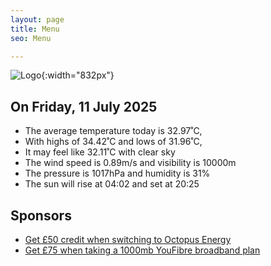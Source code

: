 ```yaml
---
layout: page
title: Menu
seo: Menu

---
```


![Logo](/images/logo.jpg){:width="832px"}

<!-- weather_marker starts -->
## On Friday, 11 July 2025

- The average temperature today is 32.97˚C,
- With highs of 34.42˚C and lows of 31.96˚C,
- It may feel like 32.11˚C with clear sky
- The wind speed is 0.89m/s and visibility is 10000m
- The pressure is 1017hPa and humidity is 31%
- The sun will rise at 04:02 and set at 20:25

<!-- weather_marker ends -->

## Sponsors

- [Get £50 credit when switching to Octopus Energy](https://bit.ly/3oD1nnS)
- [Get £75 when taking a 1000mb YouFibre broadband plan](https://aklam.io/91zWhU?)
